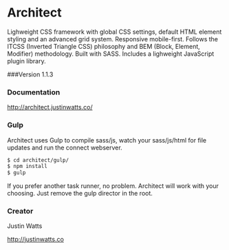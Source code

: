 # Architect

Lighweight CSS framework with global CSS settings, default HTML element styling and an advanced grid system. Responsive mobile-first. Follows the ITCSS (Inverted Triangle CSS) philosophy and BEM (Block, Element, Modifier) methodology. Built with SASS. Includes a lighweight JavaScript plugin library.


###Version
1.1.3


### Documentation

<http://architect.justinwatts.co/>


### Gulp

Architect uses Gulp to compile sass/js, watch your sass/js/html for file updates and run the connect webserver.

```sh
$ cd architect/gulp/
$ npm install
$ gulp
```

If you prefer another task runner, no problem. Architect will work with your choosing. Just remove the gulp director in the root.


### Creator
Justin Watts

<http://justinwatts.co>
